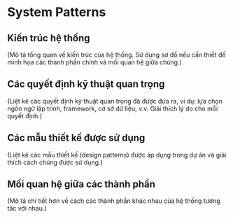 # System Patterns

## Kiến trúc hệ thống

(Mô tả tổng quan về kiến trúc của hệ thống. Sử dụng sơ đồ nếu cần thiết để minh họa các thành phần chính và mối quan hệ giữa chúng.)

## Các quyết định kỹ thuật quan trọng

(Liệt kê các quyết định kỹ thuật quan trọng đã được đưa ra, ví dụ: lựa chọn ngôn ngữ lập trình, framework, cơ sở dữ liệu, v.v. Giải thích lý do cho mỗi quyết định.)

## Các mẫu thiết kế được sử dụng

(Liệt kê các mẫu thiết kế (design patterns) được áp dụng trong dự án và giải thích cách chúng được sử dụng.)

## Mối quan hệ giữa các thành phần

(Mô tả chi tiết hơn về cách các thành phần khác nhau của hệ thống tương tác với nhau.)
